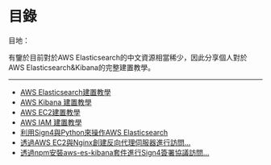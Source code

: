# 目錄

目地：

有鑒於目前對於AWS Elasticsearch的中文資源相當稀少，因此分享個人對於AWS Elasticsearch&Kibana的完整建置教學。


------------------------------------------------------------------------------------------------------------------------------
* [AWS Elasticsearch建置教學](aws-elasticsearch-jian-zhi-jiao.md)
* [AWS Kibana 建置教學](aws-kibana-jian-zhi-jiao.md)
* [AWS EC2建置教學](aws-ec2.md)
* [AWS IAM 建置教學](aws-iam-jian-zhi-jiao-xue.md)
* [利用Sign4與Python來操作AWS Elasticsearch](li-yong-sign4-yu-python-lai-cao-zuo-aws-elasticsearch.md)
* [透過AWS EC2與Nginx創建反向代理伺服器進行訪問...](tou-aws-ec2nginx-jian-fan-xiang-dai-li-si-fu-qi-hang-....md)
* [透過npm安裝aws-es-kibana套件進行Sign4簽署協議訪問...](tou-npm-an-awseskibana-tao-jian-hang-sign4-shu-....md)



